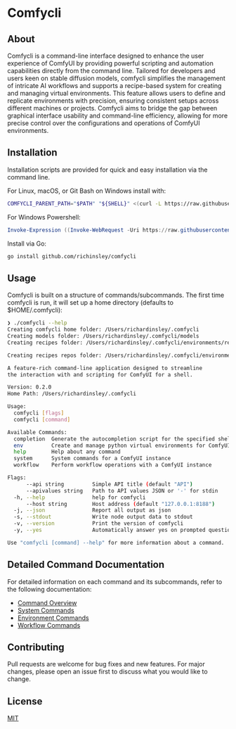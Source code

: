 # Comfycli


## About
Comfycli is a command-line interface designed to enhance the user experience of ComfyUI by providing powerful scripting and automation capabilities directly from the command line. Tailored for developers and users keen on stable diffusion models, comfycli simplifies the management of intricate AI workflows and supports a recipe-based system for creating and managing virtual environments. This feature allows users to define and replicate environments with precision, ensuring consistent setups across different machines or projects.
Comfycli aims to bridge the gap between graphical interface usability and command-line efficiency, allowing for more precise control over the configurations and operations of ComfyUI environments.

## Installation

Installation scripts are provided for quick and easy installation via the command line.

For Linux, macOS, or Git Bash on Windows install with:
```bash
COMFYCLI_PARENT_PATH="$PATH" "${SHELL}" <(curl -L https://raw.githubusercontent.com/richinsley/comfycli/main/install_scripts/installer.sh)
```

For Windows Powershell:
```powershell
Invoke-Expression ((Invoke-WebRequest -Uri https://raw.githubusercontent.com/richinsley/comfycli/main/install_scripts/installer.ps1).Content)
```

Install via Go:
```bash
go install github.com/richinsley/comfycli
```
## Usage
Comfycli is built on a structure of commands/subcommands.  The first time comfycli is run, it will set up a home directory (defaults to $HOME/.comfycli):
```bash
❯ ./comfycli --help
Creating comfycli home folder: /Users/richardinsley/.comfycli
Creating models folder: /Users/richardinsley/.comfycli/models
Creating recipes folder: /Users/richardinsley/.comfycli/environments/recipes

Creating recipes repos folder: /Users/richardinsley/.comfycli/environments/recipes/repos

A feature-rich command-line application designed to streamline 
the interaction with and scripting for ComfyUI for a shell.

Version: 0.2.0
Home Path: /Users/richardinsley/.comfycli

Usage:
  comfycli [flags]
  comfycli [command]

Available Commands:
  completion  Generate the autocompletion script for the specified shell
  env         Create and manage python virtual environments for ComfyUI
  help        Help about any command
  system      System commands for a ComfyUI instance
  workflow    Perform workflow operations with a ComfyUI instance

Flags:
      --api string         Simple API title (default "API")
      --apivalues string   Path to API values JSON or '-' for stdin
  -h, --help               help for comfycli
      --host string        Host address (default "127.0.0.1:8188")
  -j, --json               Report all output as json
  -s, --stdout             Write node output data to stdout
  -v, --version            Print the version of comfycli
  -y, --yes                Automatically answer yes on prompted questions

Use "comfycli [command] --help" for more information about a command.
```

## Detailed Command Documentation
For detailed information on each command and its subcommands, refer to the following documentation:

- [Command Overview](./docs/command_overview.md)
- [System Commands](./docs/system.md)
- [Environment Commands](./docs/env.md)
- [Workflow Commands](./docs/workflow.md)

## Contributing

Pull requests are welcome for bug fixes and new features. For major changes, please open an issue first
to discuss what you would like to change.


## License

[MIT](https://choosealicense.com/licenses/mit/)